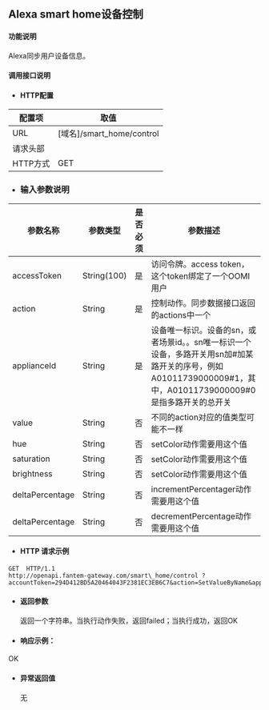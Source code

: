 ## Alexa smart home设备控制

#### 功能说明

Alexa同步用户设备信息。

#### 调用接口说明

* #### HTTP配置

| 配置项 | 取值 |
| --- | --- |
| URL | \[域名\]/smart\_home/control |
| 请求头部 |  |
| HTTP方式 | GET |

* ### 输入参数说明

| 参数名称 | 参数类型 | 是否必须 | 参数描述 |
| --- | --- | --- | --- |
| accessToken | String\(100\) | 是 | 访问令牌。access token，这个token绑定了一个OOMI用户 |
| action | String | 是 | 控制动作。同步数据接口返回的actions中一个 |
| applianceId | String | 是 | 设备唯一标识。设备的sn，或者场景id。。sn唯一标识一个设备，多路开关用sn加#加某路开关的序号，例如A01011739000009#1，其中，A01011739000009#0是指多路开关的总开关|
| value | String | 否 | 不同的action对应的值类型可能不一样 |
| hue | String | 否 | setColor动作需要用这个值 |
| saturation | String | 否 | setColor动作需要用这个值 |
| brightness | String | 否 | setColor动作需要用这个值 |
| deltaPercentage | String | 否 | incrementPercentager动作需要用这个值 |
| deltaPercentage | String | 否 | decrementPercentage动作需要用这个值 |

* #### HTTP 请求示例

```
GET  HTTP/1.1
http://openapi.fantem-gateway.com/smart\_home/control ?accountToken=294D412BD5A20464043F2381EC3EB6C7&action=SetValueByName&applianceId=A01011725020927&value=1
```

* #### 返回参数

  返回一个字符串。当执行动作失败，返回failed；当执行成功，返回OK

* #### 响应示例：

OK

* #### 异常返回值

  无



